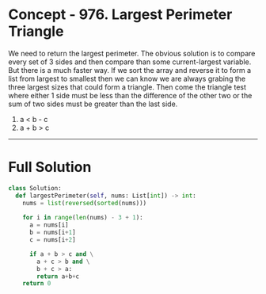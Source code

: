 # Concept - 976. Largest Perimeter Triangle

We need to return the largest perimeter. The obvious solution is to compare every set of 3 sides and then compare than some current-largest variable. But there is a much faster way. If we sort the array and reverse it to form a list from largest to smallest then we can know we are always grabing the three largest sizes that could form a triangle. Then come the triangle test where either 1 side must be less than the difference of the other two or the sum of two sides must be greater than the last side.

1. a < b - c
2. a + b > c

----

# Full Solution

```python
class Solution:
  def largestPerimeter(self, nums: List[int]) -> int:
    nums = list(reversed(sorted(nums)))
    
    for i in range(len(nums) - 3 + 1):
      a = nums[i]
      b = nums[i+1]
      c = nums[i+2]

      if a + b > c and \
        a + c > b and \
        b + c > a:
        return a+b+c
    return 0
```
